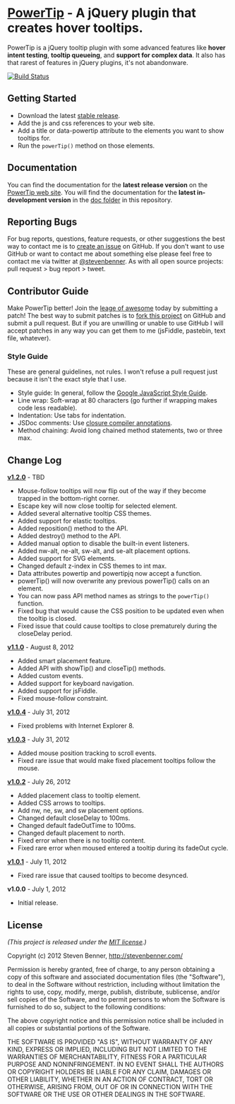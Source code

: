 # [PowerTip][projectpage] - A jQuery plugin that creates hover tooltips.

PowerTip is a jQuery tooltip plugin with some advanced features like **hover intent testing**, **tooltip queueing**, and **support for complex data**. It also has that rarest of features in jQuery plugins, it's not abandonware.

[![Build Status](https://secure.travis-ci.org/stevenbenner/jquery-powertip.png)](http://travis-ci.org/stevenbenner/jquery-powertip)

## Getting Started

* Download the latest [stable release][download].
* Add the js and css references to your web site.
* Add a title or data-powertip attribute to the elements you want to show tooltips for.
* Run the `powerTip()` method on those elements.

[download]: https://github.com/stevenbenner/jquery-powertip/downloads

## Documentation

You can find the documentation for the **latest release version** on the [PowerTip web site][projectpage]. You will find the documentation for the **latest in-development version** in the [doc folder][docs] in this repository.

[projectpage]: http://stevenbenner.github.com/jquery-powertip/
[docs]: https://github.com/stevenbenner/jquery-powertip/tree/master/doc

## Reporting Bugs

For bug reports, questions, feature requests, or other suggestions the best way to contact me is to [create an issue][newissue] on GitHub. If you don't want to use GitHub or want to contact me about something else please feel free to contact me via twitter at [@stevenbenner][twitter]. As with all open source projects: pull request > bug report > tweet.

[newissue]: https://github.com/stevenbenner/jquery-powertip/issues/new
[twitter]: https://twitter.com/stevenbenner

## Contributor Guide

Make PowerTip better! Join the [leage of awesome][contributors] today by submitting a patch! The best way to submit patches is to [fork this project][fork] on GitHub and submit a pull request. But if you are unwilling or unable to use GitHub I will accept patches in any way you can get them to me (jsFiddle, pastebin, text file, whatever).

[contributors]: https://github.com/stevenbenner/jquery-powertip/graphs/contributors
[fork]: https://github.com/stevenbenner/jquery-powertip/fork

### Style Guide

These are general guidelines, not rules. I won't refuse a pull request just because it isn't the exact style that I use.

* Style guide: In general, follow the [Google JavaScript Style Guide][styleguide].
* Line wrap: Soft-wrap at 80 characters (go further if wrapping makes code less readable).
* Indentation: Use tabs for indentation.
* JSDoc comments: Use [closure compiler annotations][jsdoc].
* Method chaining: Avoid long chained method statements, two or three max.

[styleguide]: https://google-styleguide.googlecode.com/svn/trunk/javascriptguide.xml
[jsdoc]: https://developers.google.com/closure/compiler/docs/js-for-compiler

## Change Log

**[v1.2.0](https://github.com/stevenbenner/jquery-powertip/compare/v1.1.0...master)** - TBD

* Mouse-follow tooltips will now flip out of the way if they become trapped in the bottom-right corner.
* Escape key will now close tooltip for selected element.
* Added several alternative tooltip CSS themes.
* Added support for elastic tooltips.
* Added reposition() method to the API.
* Added destroy() method to the API.
* Added manual option to disable the built-in event listeners.
* Added nw-alt, ne-alt, sw-alt, and se-alt placement options.
* Added support for SVG elements.
* Changed default z-index in CSS themes to int max.
* Data attributes powertip and powertipjq now accept a function.
* powerTip() will now overwrite any previous powerTip() calls on an element.
* You can now pass API method names as strings to the `powerTip()` function.
* Fixed bug that would cause the CSS position to be updated even when the tooltip is closed.
* Fixed issue that could cause tooltips to close prematurely during the closeDelay period.

**[v1.1.0](https://github.com/stevenbenner/jquery-powertip/compare/v1.0.4...v1.1.0)** - August 8, 2012

* Added smart placement feature.
* Added API with showTip() and closeTip() methods.
* Added custom events.
* Added support for keyboard navigation.
* Added support for jsFiddle.
* Fixed mouse-follow constraint.

**[v1.0.4](https://github.com/stevenbenner/jquery-powertip/compare/v1.0.3...v1.0.4)** - July 31, 2012

* Fixed problems with Internet Explorer 8.

**[v1.0.3](https://github.com/stevenbenner/jquery-powertip/compare/v1.0.2...v1.0.3)** - July 31, 2012

* Added mouse position tracking to scroll events.
* Fixed rare issue that would make fixed placement tooltips follow the mouse.

**[v1.0.2](https://github.com/stevenbenner/jquery-powertip/compare/v1.0.1...v1.0.2)** - July 26, 2012

* Added placement class to tooltip element.
* Added CSS arrows to tooltips.
* Add nw, ne, sw, and sw placement options.
* Changed default closeDelay to 100ms.
* Changed default fadeOutTime to 100ms.
* Changed default placement to north.
* Fixed error when there is no tooltip content.
* Fixed rare error when moused entered a tooltip during its fadeOut cycle.

**[v1.0.1](https://github.com/stevenbenner/jquery-powertip/compare/v1.0.0...v1.0.1)** - July 11, 2012

* Fixed rare issue that caused tooltips to become desynced.

**v1.0.0** - July 1, 2012

* Initial release.

## License

*(This project is released under the [MIT license](https://raw.github.com/stevenbenner/jquery-powertip/master/LICENSE.txt).)*

Copyright (c) 2012 Steven Benner, http://stevenbenner.com/

Permission is hereby granted, free of charge, to any person obtaining a copy of this software and associated documentation files (the "Software"), to deal in the Software without restriction, including without limitation the rights to use, copy, modify, merge, publish, distribute, sublicense, and/or sell copies of the Software, and to permit persons to whom the Software is furnished to do so, subject to the following conditions:

The above copyright notice and this permission notice shall be included in all copies or substantial portions of the Software.

THE SOFTWARE IS PROVIDED "AS IS", WITHOUT WARRANTY OF ANY KIND, EXPRESS OR IMPLIED, INCLUDING BUT NOT LIMITED TO THE WARRANTIES OF MERCHANTABILITY, FITNESS FOR A PARTICULAR PURPOSE AND NONINFRINGEMENT. IN NO EVENT SHALL THE AUTHORS OR COPYRIGHT HOLDERS BE LIABLE FOR ANY CLAIM, DAMAGES OR OTHER LIABILITY, WHETHER IN AN ACTION OF CONTRACT, TORT OR OTHERWISE, ARISING FROM, OUT OF OR IN CONNECTION WITH THE SOFTWARE OR THE USE OR OTHER DEALINGS IN THE SOFTWARE.
